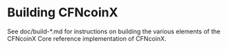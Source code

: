 Building CFNcoinX
================

See doc/build-*.md for instructions on building the various
elements of the CFNcoinX Core reference implementation of CFNcoinX.
